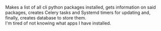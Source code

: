 Makes a list of all cli python packages installed, gets information on said
packages, creates Celery tasks and Systemd timers for updating and, finally, creates database to store them.  
I'm tired of not knowing what apps I have installed.
